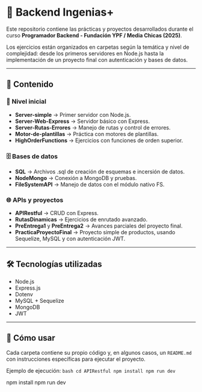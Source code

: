 # 🚀 Backend Ingenias+

Este repositorio contiene las prácticas y proyectos desarrollados durante el curso **Programador Backend - Fundación YPF / Media Chicas (2025)**.  

Los ejercicios están organizados en carpetas según la temática y nivel de complejidad: desde los primeros servidores en Node.js hasta la implementación de un proyecto final con autenticación y bases de datos.

---

## 📂 Contenido

### 🔰 Nivel inicial
- **Server-simple** → Primer servidor con Node.js.
- **Server-Web-Express** → Servidor básico con Express.
- **Server-Rutas-Errores** → Manejo de rutas y control de errores.
- **Motor-de-plantillas** → Práctica con motores de plantillas.
- **HighOrderFunctions** → Ejercicios con funciones de orden superior.

### 🗄️ Bases de datos
- **SQL** → Archivos .sql de creación de esquemas e incersión de datos.
- **NodeMongo** → Conexión a MongoDB y pruebas.
- **FileSystemAPI** → Manejo de datos con el módulo nativo FS.

### 🌐 APIs y proyectos
- **APIRestful** → CRUD con Express.
- **RutasDinamicas** → Ejercicios de enrutado avanzado.
- **PreEntrega1** y **PreEntrega2** → Avances parciales del proyecto final.
- **PracticaProyectoFinal** → Proyecto simple de productos, usando Sequelize, MySQL y con autenticación JWT.
---

## 🛠️ Tecnologías utilizadas
- Node.js  
- Express.js
- Dotenv 
- MySQL + Sequelize  
- MongoDB
- JWT  
---

## 📖 Cómo usar
Cada carpeta contiene su propio código y, en algunos casos, un `README.md` con instrucciones específicas para ejecutar el proyecto.  

Ejemplo de ejecución:
    ```bash
    cd APIRestful
    npm install
    npm run dev
    ```


npm install
npm run dev
